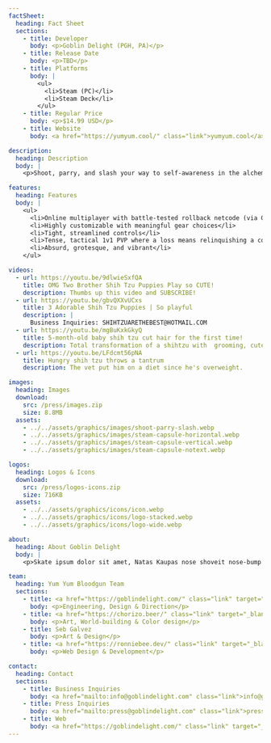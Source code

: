 ```yaml
---
factSheet:
  heading: Fact Sheet
  sections:
    - title: Developer
      body: <p>Goblin Delight (PGH, PA)</p>
    - title: Release Date
      body: <p>TBD</p>
    - title: Platforms
      body: |
        <ul>
          <li>Steam (PC)</li>
          <li>Steam Deck</li>
        </ul>
    - title: Regular Price
      body: <p>$14.99 USD</p>
    - title: Website
      body: <a href="https://yumyum.cool/" class="link">yumyum.cool</a>

description:
  heading: Description
  body: |
    <p>Shoot, parry, and slash your way to self-awareness in the alchemy-infused dystopia of Yum Yum Bloodgun, a 2D fighting game with deckbuilding mechanics and wild art — featuring high-stakes duels and highly customizable fighters.</p>

features:
  heading: Features
  body: |
    <ul>
      <li>Online multiplayer with battle-tested rollback netcode (via GGPO)</li>
      <li>Highly customizable with meaningful gear choices</li>
      <li>Tight, streamlined controls</li>
      <li>Tense, tactical 1v1 PVP where a loss means relinquishing a core piece of your build to your opponent...</li>
      <li>Absurd, grotesque, and vibrant</li>
    </ul>

videos:
  - url: https://youtu.be/9dlwieSxfQA
    title: OMG Two Brother Shih Tzu Puppies Play so CUTE!
    description: Thumbs up this video and SUBSCRIBE!
  - url: https://youtu.be/gbvQXXvUCxs
    title: 3 Adorable Shih Tzu Puppies | So playful
    description: |
      Business Inquiries: SHIHTZUARETHEBEST@HOTMAIL.COM
  - url: https://youtu.be/mgBuKxkGkyQ
    title: 5-month-old baby shih tzu cut hair for the first time!
    description: Total transformation of a shihtzu with  grooming, cuteness guaranteed!
  - url: https://youtu.be/LFdcmt56pNA
    title: Hungry shih tzu throws a tantrum
    description: The vet put him on a diet since he's overweight.

images:
  heading: Images
  download:
    src: /press/images.zip
    size: 8.8MB
  assets:
    - ../../assets/graphics/images/shoot-parry-slash.webp
    - ../../assets/graphics/images/steam-capsule-horizontal.webp
    - ../../assets/graphics/images/steam-capsule-vertical.webp
    - ../../assets/graphics/images/steam-capsule-notext.webp

logos:
  heading: Logos & Icons
  download:
    src: /press/logos-icons.zip
    size: 716KB
  assets:
    - ../../assets/graphics/icons/icon.webp
    - ../../assets/graphics/icons/logo-stacked.webp
    - ../../assets/graphics/icons/logo-wide.webp

about:
  heading: About Goblin Delight
  body: |
    <p>Skate ipsum dolor sit amet, Natas Kaupas nose shoveit nose-bump boardslide camel back slappy. Pool full pipe launch ramp transition transfer feeble. Judo air opposite footed 540 spine mute-air downhill. Drop in betty risers soul skate durometer hang up. Coping vert deck cess slide nose slide hardware Love Bowl.</p>

team:
  heading: Yum Yum Bloodgun Team
  sections:
    - title: <a href="https://goblindelight.com/" class="link" target="_blank">Jer Boniface</a>
      body: <p>Engineering, Design & Direction</p>
    - title: <a href="https://chorizo.beer/" class="link" target="_blank">Alejandro Paz</a>
      body: <p>Art, World-building & Color design</p>
    - title: Seb Galvez
      body: <p>Art & Design</p>
    - title: <a href="https://ronniebee.dev/" class="link" target="_blank">Ronnie Boniface</a>
      body: <p>Web Design & Development</p>

contact:
  heading: Contact
  sections:
    - title: Business Inquiries
      body: <a href="mailto:info@goblindelight.com" class="link">info@goblindelight.com</a>
    - title: Press Inquiries
      body: <a href="mailto:press@goblindelight.com" class="link">press@goblindelight.com</a>
    - title: Web
      body: <a href="https://goblindelight.com/" class="link" target="_blank">goblindelight.com</a>
---
```

